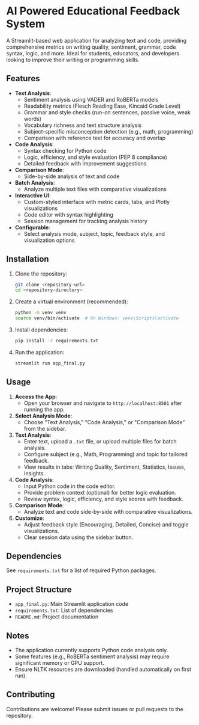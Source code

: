 # AI Powered Educational Feedback System

A Streamlit-based web application for analyzing text and code, providing comprehensive metrics on writing quality, sentiment, grammar, code syntax, logic, and more. Ideal for students, educators, and developers looking to improve their writing or programming skills.

## Features
- **Text Analysis**:
  - Sentiment analysis using VADER and RoBERTa models
  - Readability metrics (Flesch Reading Ease, Kincaid Grade Level)
  - Grammar and style checks (run-on sentences, passive voice, weak words)
  - Vocabulary richness and text structure analysis
  - Subject-specific misconception detection (e.g., math, programming)
  - Comparison with reference text for accuracy and overlap
- **Code Analysis**:
  - Syntax checking for Python code
  - Logic, efficiency, and style evaluation (PEP 8 compliance)
  - Detailed feedback with improvement suggestions
- **Comparison Mode**:
  - Side-by-side analysis of text and code
- **Batch Analysis**:
  - Analyze multiple text files with comparative visualizations
- **Interactive UI**:
  - Custom-styled interface with metric cards, tabs, and Plotly visualizations
  - Code editor with syntax highlighting
  - Session management for tracking analysis history
- **Configurable**:
  - Select analysis mode, subject, topic, feedback style, and visualization options

## Installation
1. Clone the repository:
   ```bash
   git clone <repository-url>
   cd <repository-directory>
   ```
2. Create a virtual environment (recommended):
   ```bash
   python -m venv venv
   source venv/bin/activate  # On Windows: venv\Scripts\activate
   ```
3. Install dependencies:
   ```bash
   pip install -r requirements.txt
   ```
4. Run the application:
   ```bash
   streamlit run app_final.py
   ```

## Usage
1. **Access the App**:
   - Open your browser and navigate to `http://localhost:8501` after running the app.
2. **Select Analysis Mode**:
   - Choose "Text Analysis," "Code Analysis," or "Comparison Mode" from the sidebar.
3. **Text Analysis**:
   - Enter text, upload a `.txt` file, or upload multiple files for batch analysis.
   - Configure subject (e.g., Math, Programming) and topic for tailored feedback.
   - View results in tabs: Writing Quality, Sentiment, Statistics, Issues, Insights.
4. **Code Analysis**:
   - Input Python code in the code editor.
   - Provide problem context (optional) for better logic evaluation.
   - Review syntax, logic, efficiency, and style scores with feedback.
5. **Comparison Mode**:
   - Analyze text and code side-by-side with comparative visualizations.
6. **Customize**:
   - Adjust feedback style (Encouraging, Detailed, Concise) and toggle visualizations.
   - Clear session data using the sidebar button.

## Dependencies
See `requirements.txt` for a list of required Python packages.

## Project Structure
- `app_final.py`: Main Streamlit application code
- `requirements.txt`: List of dependencies
- `README.md`: Project documentation

## Notes
- The application currently supports Python code analysis only.
- Some features (e.g., RoBERTa sentiment analysis) may require significant memory or GPU support.
- Ensure NLTK resources are downloaded (handled automatically on first run).

## Contributing
Contributions are welcome! Please submit issues or pull requests to the repository.

